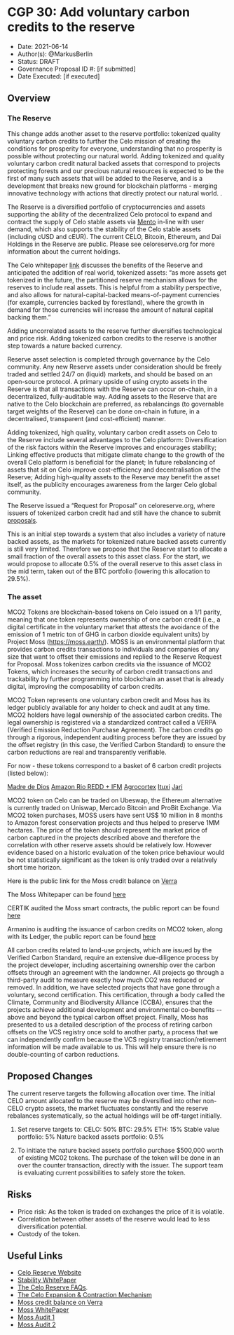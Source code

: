 # CGP 30: Add voluntary carbon credits to the reserve

- Date: 2021-06-14
- Author(s): @MarkusBerlin
- Status: DRAFT
- Governance Proposal ID #: [if submitted]
- Date Executed: [if executed]

## Overview

### The Reserve
This change adds another asset to the reserve portfolio: tokenized quality voluntary carbon credits to further the Celo mission of creating the conditions for prosperity for everyone, understanding that no prosperity is possible without protecting our natural world. Adding tokenized and quality voluntary carbon credit natural backed assets that correspond to projects protecting forests and our precious natural resources is expected to be the first of many such assets that will be added to the Reserve, and is a development that breaks new ground for blockchain platforms - merging innovative technology with actions that directly protect our natural world. . 

The Reserve is a diversified portfolio of cryptocurrencies and assets supporting the ability of the decentralized Celo protocol to expand and contract the supply of Celo stable assets via [Mento](https://docs.celo.org/celo-codebase/protocol/stability/doto) in-line with user demand, which also supports the stability of the Celo stable assets (including cUSD and cEUR). The current CELO, Bitcoin, Ethereum, and Dai Holdings in the Reserve are public. Please see celoreserve.org for more information about the current holdings.

The Celo whitepaper [link](https://celo.org/papers/whitepaper) discusses  the benefits of the Reserve and anticipated the addition of real world, tokenized assets: “as more assets get tokenized in the future, the partitioned reserve mechanism allows for the reserves to include real assets. This is helpful from a stability perspective, and also allows for natural-capital-backed means-of-payment currencies (for example, currencies backed by forestland), where the growth in demand for those currencies will increase the amount of natural capital backing them.” 

Adding uncorrelated assets to the reserve further diversifies technological and price risk. Adding tokenized carbon credits to the reserve is another step towards a nature backed currency. 

Reserve asset selection is completed through governance by the Celo community. Any new Reserve assets under consideration should be freely traded and settled 24/7 on (liquid) markets, and should be based on an open-source protocol. A primary upside of using crypto assets in the Reserve is that all transactions with the Reserve can occur on-chain, in a decentralized, fully-auditable way. Adding assets to the Reserve that are native to the Celo blockchain are preferred, as rebalancings (to governable target weights of the Reserve) can be done on-chain in future, in a decentralised, transparent (and cost-efficient) manner. 

Adding tokenized, high quality, voluntary carbon credit assets on Celo to the Reserve include several advantages to the Celo platform: 
Diversification of the risk factors within the Reserve improves and encourages stability;
Linking effective products that mitigate climate change to the growth of the overall Celo platform is beneficial for the planet;
In future rebalancing of assets that sit on Celo improve cost-efficiency and decentralisation of the Reserve;
Adding high-quality assets to the Reserve may benefit the asset itself, as the publicity encourages awareness from the larger Celo global community.

The Reserve issued a “Request for Proposal” on celoreserve.org, where issuers of tokenized carbon credit had and still have the chance to submit [proposals](https://celoreserve.org/assets/request_for_proposal_natural_backed_assets-april2021.1.pdf). 

This is an initial step towards a system that also includes a variety of nature backed assets, as the markets for tokenized nature backed assets currently is still very limited. Therefore we propose that the Reserve start to allocate a small fraction of the overall assets to this asset class. For the start, we would propose to allocate 0.5% of the overall reserve to this asset class in the mid term, taken out of the BTC portfolio (lowering this allocation to 29.5%). 

### The asset
MCO2 Tokens are blockchain-based tokens on Celo issued on a 1/1 parity, meaning that one token represents ownership of one carbon credit (i.e., a digital certificate in the voluntary market that attests the avoidance of the emission of 1 metric ton of GHG in carbon dioxide equivalent units) by Project Moss (https://moss.earth/). 
MOSS is an environmental platform that provides carbon credits transactions to individuals and companies of any size that want to offset their emissions and replied to the Reserve Request for Proposal.
Moss tokenizes carbon credits via the issuance of MCO2 Tokens, which increases
the security of carbon credit transactions and trackability by further programming into
blockchain an asset that is already digital, improving the composability of
carbon credits.

MCO2 Token represents one voluntary carbon credit and Moss has its ledger publicly available for any holder to check and audit at any time. MCO2 holders have legal ownership of the associated carbon credits. The legal ownership is registered via a standardized contract called a VERPA (Verified Emission Reduction Purchase Agreement). The carbon credits go through a rigorous, independent auditing process before they are issued by the offset registry (in this case, the Verified Carbon Standard) to ensure the carbon reductions are real and transparently verifiable.

For now - these tokens correspond to a basket of 6 carbon credit projects (listed below): 

[Madre de Dios](https://registry.verra.org/app/projectDetail/VCS/844)
[Amazon Rio REDD + IFM](https://registry.verra.org/app/projectDetail/VCS/1147)
[Agrocortex](https://registry.verra.org/app/projectDetail/VCS/1686)
[Ituxi](https://registry.verra.org/app/projectDetail/VCS/1654)
[Jari](https://registry.verra.org/app/projectDetail/VCS/1811)

MCO2 token on Celo can be traded on Ubeswap, the Ethereum alternative is currently traded on Uniswap, Mercado Bitcoin and ProBit Exchange. Via MCO2 token purchases, MOSS users have sent US$ 10 million in 8 months to Amazon forest conservation projects and thus helped to preserve 1MM hectares. 
The price of the token should represent the market price of carbon captured in the projects described above and therefore the correlation with other reserve assets should be relatively low. However evidence based on a historic evaluation of the token price behaviour would be not statistically significant as the token is only traded over a relatively short time horizon. 

Here is the public link for the Moss credit balance on [Verra](https://registry.verra.org/mymodule/rpt/myRpt.asp?r=205&idSubAccount=6612)

The Moss Whitepaper can be found [here](https://v.fastcdn.co/u/f3b4407f/54475626-0-Moss-white-paper-eng.pdf)

CERTIK audited the Moss smart contracts, the public report can be found [here](https://static.moss.earth/Audit_Report_CertiK.pdf)

Armanino is auditing the issuance of carbon credits on MCO2 token, along with its
Ledger, the public report can be found [here](https://moss.earth/wp-content/uploads/2021/02/Moss.Earth-AUP-Report-2021-Final-External.pdf)

All carbon credits related to land-use projects, which are issued by the Verified Carbon Standard, require an extensive due-diligence process by the project developer, including ascertaining ownership over the carbon offsets through an agreement with the landowner.  All projects go through a third-party audit to measure exactly how much CO2 was reduced or removed.  In addition, we have selected projects that have gone through a voluntary, second certification.  This certification, through a body called the Climate, Community and Biodiversity Alliance (CCBA), ensures that the projects achieve additional development and environmental co-benefits -- above and beyond the typical carbon offset project.  Finally, Moss has presented to us a detailed description of the process of retiring carbon offsets on the VCS registry once sold to another party, a process that we can independently confirm because the VCS registry transaction/retirement information will be made available to us. This will help ensure there is no double-counting of carbon reductions.

## Proposed Changes
The current reserve targets the following allocation over time. The initial CELO amount allocated to the reserve may be diversified into other non-CELO crypto assets, the market fluctuates constantly and the reserve rebalances systematically, so the actual holdings will be off-target initially.
1. Set reserve targets to: 
CELO: 50%
BTC: 29.5%
ETH: 15%
Stable value portfolio: 5%
Nature backed assets portfolio: 0.5%

2. To initiate the nature backed assets portfolio purchase $500,000 worth of existing MC02 tokens. The purchase of the token will be done in an over the counter transaction, directly with the issuer. The support team is evaluating current possibilities to safely store the token. 

## Risks
- Price risk: As the token is traded on exchanges the price of it is volatile. 
- Correlation between other assets of the reserve would lead to less diversification potential. 
- Custody of the token. 

## Useful Links
* [Celo Reserve Website](https://celoreserve.org/)
* [Stability WhitePaper](https://celo.org/papers/Celo_Stability_Analysis.pdf)
* [The Celo Reserve FAQs](https://medium.com/celoorg/the-celo-reserve-faqs-f3f7cbb1991f). 
* [The Celo Expansion & Contraction Mechanism](https://medium.com/celoorg/zooming-in-on-the-celo-expansion-contraction-mechanism-446ca7abe4f)
* [Moss credit balance on Verra](https://registry.verra.org/mymodule/rpt/myRpt.asp?r=205&idSubAccount=6612)
* [Moss WhitePaper](https://v.fastcdn.co/u/f3b4407f/54475626-0-Moss-white-paper-eng.pdf)
* [Moss Audit 1](https://static.moss.earth/Audit_Report_CertiK.pdf)
* [Moss Audit 2](https://moss.earth/wp-content/uploads/2021/02/Moss.Earth-AUP-Report-2021-Final-External.pdf)
